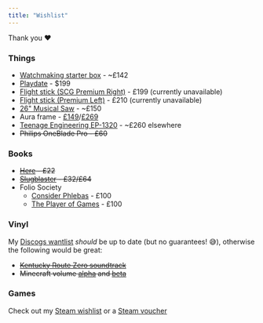 ```yaml
---
title: "Wishlist"
---
```


Thank you ❤️

### Things
* [Watchmaking starter box](https://sutcliffehansen.com/products/watchmaking-starter-box) - ~£142
* [Playdate](https://play.date) - $199
* [Flight stick (SCG Premium Right)](https://flightsimcontrols.co.uk/product/gladiator-nxt-evo-space-combat-edition/) - £199 (currently unavailable)
* [Flight stick (Premium Left)](https://flightsimcontrols.co.uk/product/gladiator-nxt-evo-omni-throttle/) - £210 (currently unavailable)
* [26" Musical Saw](https://www.flinn-garlick-saws.co.uk/product/roberts-lee-parkstone-musical-saw-kit/) - ~£150
* Aura frame - [£149](https://auraframes.co.uk/digital-frames/color/carver-mat)/[£269](https://auraframes.co.uk/digital-frames/color/walden-ink-mat)
* [Teenage Engineering EP-1320](https://teenage.engineering/products/ep-1320) - ~£260 elsewhere
* ~~Philips OneBlade Pro - £60~~

### Books
* ~~[Here](https://www.amazon.co.uk/dp/0241755700/?coliid=IPX70JBO6D1JJ&colid=2F934XI58B616&psc=1&ref_=list_c_wl_lv_ov_lig_dp_it_im) - £22~~ 
* ~~[Slugblaster](https://www.myth.works/en-gb/pages/slugblaster) - £32/£64~~
* Folio Society
  * [Consider Phlebas](https://www.foliosociety.com/uk/consider-phlebas.html) - £100
  * [The Player of Games](https://www.foliosociety.com/uk/the-player-of-games.html) - £100

### Vinyl

My [Discogs wantlist](https://www.discogs.com/wantlist?user=elliotwms) _should_ be up to date (but no guarantees! 😅), otherwise the following would be great: 

* ~~[Kentucky Route Zero soundtrack](https://www.juno.co.uk/products/ben-babbitt-kentucky-route-zero-soundtrack-vinyl/1030274-01/)~~
* ~~Minecraft volume [alpha](https://www.discogs.com/master/801496-C418-Minecraft-Volume-Alpha?) and [beta](https://www.discogs.com/master/955222-C418-Minecraft-Volume-Beta)~~

### Games

Check out my [Steam wishlist](https://store.steampowered.com/wishlist/id/elliotwms/) or a [Steam voucher](https://store.steampowered.com/digitalgiftcards/)
